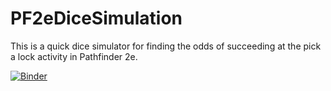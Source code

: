 # PF2eDiceSimulation
This is a quick dice simulator for finding the odds of succeeding at the pick a lock activity in Pathfinder 2e.

[![Binder](https://mybinder.org/badge_logo.svg)](https://mybinder.org/v2/gh/ianblackstone/PF2eDiceSimulation/master?filepath=https%3A%2F%2Fgithub.com%2Fianblackstone%2FPF2eDiceSimulation%2Fblob%2Fmaster%2FMonte%2520Carlo%2520Dice%2520Simulation.ipynb)
